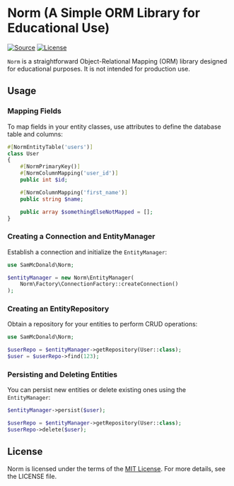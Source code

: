 # Norm (A Simple ORM Library for Educational Use)
[![Source](https://img.shields.io/badge/source-S_McDonald-blue.svg)](https://github.com/s-mcdonald/Norm)
[![License](https://img.shields.io/badge/license-MIT-gold.svg)](https://github.com/s-mcdonald/Norm)

`Norm` is a straightforward Object-Relational Mapping (ORM) library designed for educational purposes. It is not intended for production use.

## Usage

### Mapping Fields

To map fields in your entity classes, use attributes to define the database table and columns:

```php
#[NormEntityTable('users')]
class User
{
    #[NormPrimaryKey()]
    #[NormColumnMapping('user_id')]
    public int $id;

    #[NormColumnMapping('first_name')]
    public string $name;

    public array $somethingElseNotMapped = [];
}
```

### Creating a Connection and EntityManager

Establish a connection and initialize the `EntityManager`:

```php
use SamMcDonald\Norm;

$entityManager = new Norm\EntityManager(
    Norm\Factory\ConnectionFactory::createConnection()
);
```

### Creating an EntityRepository

Obtain a repository for your entities to perform CRUD operations:

```php
use SamMcDonald\Norm;

$userRepo = $entityManager->getRepository(User::class);
$user = $userRepo->find(123);
```

### Persisting and Deleting Entities

You can persist new entities or delete existing ones using the `EntityManager`:

```php
$entityManager->persist($user);

$userRepo = $entityManager->getRepository(User::class);
$userRepo->delete($user);
```

## License

Norm is licensed under the terms of the [MIT License](http://opensource.org/licenses/MIT). For more details, see the LICENSE file.
